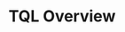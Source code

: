 ---
title: TQL Overview
position: 1.05
type:
description:
  
content_markdown: |-
  You create queries by using the Technopedia query language (TQL), which you use with the TQL endpoint to retrieve data from the Technopedia database. <br>
  <br>
  TQL is the graph-query language that you use to query the database. 
  TQL is a declarative query language that allows you to specify what data you want to retrieve by using the query language to query nodes and relationships in the Technopedia database.


  #### Get started with TQL<br>

  To create a query by using TQL, you must create a MATCH statement, which is similar to a Select statement in SQL.<br>
  For example, `MATCH (software:SOFTWARE_RELEASE) RETURN software`<br>
  
  You add the MATCH query statement as a query parameter to the TQL endpoint.<br>
  For example, `https://v6-1.technopedia.com/tql?q=<MATCH statement>`
  <br>
  
  The TQL MATCH statement returns results from one or more nodes and relationships that you specify in the query. Typically, the query results are returned in key-value pairs, which resembles the format in the following image: <br>
   <br>
  
  ![API Image](/images/results.png)<br>&nbsp;
  <br>  
  
  #### Components of a TQL MATCH query<br>

  To create a TQL MATCH statement, you need some or all of the following components:
  
  * MATCH <br>
    The MATCH clause introduces the statement like SELECT in SQL and is the first part of any query.<br> 
    You use MATCH to select a node in Technopedia.<br>
    `MATCH` <br>
  * Node <br>
    Typically, you refer to a node or nodes in the graph as your source of data for the query.<br> 
    Nodes in a query are predeced by a (:) colon. <br>
    `MATCH (:node)` <br>
  * Alias <br>
    To enable the `RETURN` clause to return data from a node, you append an alias to the node, for example, 'MATCH (alias:node)'. <br>
    TQL binds the unique alias to the node so that you can refer to that alias in the Return clause of <br>
    the MATCH query to request specific data. <br>
    `MATCH (alias:node) RETURN alias` <br>
    You can also use the alias to specify specific node attributes that you want to return. <br>
    `MATCH (alias:node) RETURN alias.attribute1, alias.attribute2` <br>
  * Relationship <br>
    To get data from more than one node in a query, you must use a relationship to connect the nodes. <br>
    You don't need to append an alias to the relationship, unless, you want to get data back from that relationship. <br>
    `MATCH (aliasx:node1)-[:RELATED_TO]->(aliasy:node2), RETURN aliasx, aliasy` <br>
  * Relationship direction <br>
    The direction of the relationship shows the relationship from node to node. <br> 
    An arrow in the query shows a unidirectional relationship, and no arrows indicate a birdirectional relationship. <br>
    For example, node_software is manufactured_by node_manufacturer <br>
    `(:node_software)-[:MANUFACTURED_BY]->(:node_manufacturer)` <br>
    Typically, relationships are unidirectional but they can be bidirectional. <br>
    A bidirectional relationship is represented without an arrow, for example, <br>
    `(:node_software)-[:MANUFACTURED_BY]-(:node_manufacturer)`<br>
  * RETURN <br>
    The RETURN clause defines the data that you want to get back by referring to the alias. <br>
    `MATCH (aliasx:node1) RETURN aliasx` to return all attributes for that node <br>
    `MATCH (aliasx:node1) RETURN aliasx.attribute_xyz` to return only data for `attribute_xyz` from `node1` <br>




  
  <br>
  The following query examples are based on the nodes and relationship in the diagram:
  <br>
  
  ![API Image](/images/simple_match.png)<br>&nbsp;
  <br>  
   *  `MATCH (alias:SOFTWARE_EDITON) RETURN alias` <br>
       Return all software editions and attributes <br>

   *  `MATCH (x:SOFTWARE_EDITON) RETURN x.edition` <br>
       Return all software editions with only the edition attribute <br>

   *  `MATCH (y:SOFTWARE_PRODUCT) RETURN y` <br>
       Return all software products and attributes <br>

   *  `MATCH (sp:SOFTWARE_PRODUCT) RETURN sp.product` <br>
       Return all software products with only the product attribute <br>

   *  `MATCH (z:SOFTWARE_EDITON)-[HAS_A]->(k:SOFTWARE_PRODUCT) RETURN z, k.product` <br>
       Returns all attributes for software editon and related products by product name. <br>    

    
  <br>
  The following TQL query shows the most common components of a MATCH statement:
  <br>
  
  ![API Image](/images/tql_query.png)<br>&nbsp;
  <br>  
    
  <br>
  
  #### Overview of creating a TQL query<br>


  The following diagram shows a basic overview of the initial steps you take to create a query with TQL:
  <br>
  
  ![API Image](/images/match.png)<br>&nbsp;
  <br>  
  

  <br>
  Use the following guidelines to help you get started with building a basic query:

   1.	Identify the relevant node or nodes that store the data you want to retrieve.<br>
   2.	Identify any node attributes that you want to target for your data, for example, you use the product
        attribute of the software product node to get names of software products. <br>   
   3.	For queries that involve more than one node, identify any relationships that connect the nodes.<br>
   4.   Note any conditions that you want to apply to filter the data.
   5.	Write your MATCH statement

  To view a list of attributes for any node, you use the 
  `MATCH (alias:NODE) RETURN alias` query with the TQL endpoint.
  For example, `https://v6-1.technopedia.com/tql?q=MATCH (n:SOFTWARE_PRODUCT) RETURN n LIMIT 1`
  {: .warning}

  <br>
  Here’s some examples:
  <br>
  <b>Query Intent:</b> To find software products that contain Adobe in their product name.<br>

  The Software Product node has an attribute named product that lists the product name.<br>
  View the list of attributes that you can use on the Software Product page, or you can use the query: <br>
  `MATCH(x:SOFTWARE_PRODUCT) RETURN x` to get a list of attributes. <br>

    1. Use the MATCH clause to select the `SOFTWARE_PRODUCT` because it
       has the `product` attribute with a product (name) field.<br>
       `MATCH (:SOFTWARE_PRODUCT)`
    2. Add an alias to the node, so that you can use it with the RETURN clause to get data from that node. <br>
       You place the alias before the colon.
       `MATCH (s:SOFTWARE_PRODUCT)`  
    3. Use the `WHERE` clause with the `CONTAINS` clause to specify the condition `product CONTAINS "Adobe"`.<br>
       `WHERE s.product CONTAINS "Adobe"`
    4. Refer to the alias in the RETURN clause to list software products that contain Adobe in the product name.  <br>
       `Return s`

    The following query is the completed query:<br>
    `MATCH (s:SOFTWARE_PRODUCT) WHERE s.product CONTAINS "Adobe" Return s`<br>

  <br>
  In this example, software products that have Adobe in the product field are returned. <br>
  The following sample return shows two results for software products that have Adobe in their product name.<br>
  <br>
  ![API Image](/images/adobe_contains.png)<br>&nbsp;
  <br>  
  
 
   You must add an alias before the colon for nodes that you reference with the RETURN clause in the MATCH statement. The return clause references the alias to generate the query ouput.
   {: .warning}

  <br>

  The following diagram shows the software nodes and the relationships directions.
  <br>
  
  ![API Image](/images/sw_graph.png)<br>&nbsp;
  <br>  
  
  
   For any queries that use relationships, follow the relationship direction that's shown in the node graph.
   {: .warning}

  <br>
  <b>Query Intent:</b> To get software editions named "Enterprise Developer" and add the condition where the edition order is equal to two.  <br>
  In this query, you only have to query the software edition node.
    
    1. Use `MATCH` to select the software edtion node, and add the alias `se`or any other alias to the node that you refer to in the `RETURN` clause.<br>
      `MATCH (se:SOFTWARE_EDITION)`
    2. Use the `WHERE` and `AND` clauses to add conditions that filter the output.<br>
      `MATCH (alias:SOFTWARE_EDITION) WHERE s.order = 2 AND s.edition = "Enterprise Developer"`<br>
    3. You use the `RETURN` clause to select the query output by referring to the alias and attributes.<br>
      `RETURN s.edition, s.order, s.technopedia_id`  

  <br>
  In this query example, you return software editions in Technopedia by edition, order, and Technopedia ID: <br>

  `MATCH (s:SOFTWARE_EDITION) WHERE s.order = 2 AND s.edition = "Enterprise Developer" RETURN s.edition, s.order, s.technopedia_id`<br>
  <br>
  The following image shows the data that is returned for the query:<br>
  <br>
  ![API Image](/images/edition_query.png)<br>&nbsp;
  <br>  

  <b>Query Intent:</b> To get any five software editions and product names that are associated with those editions.<br>
  You must query the software product and software edition nodes.<br>

    1. Use `MATCH` to select the software edtion node, and add node aliases to use in the `RETURN` clause.<br>
       `MATCH (s:SOFTWARE_EDITION)`
    2. Add the `HAS_A` relationship from edition to product and note the direction of the relationship in the diagram.<br>
      `MATCH (s:SOFTWARE_EDITION)-[:HAS_A]->(p:SOFTWARE_PRODUCT)`<br>
       You must add an alias for software product becuause you use the alias (p) in the return clause to return the product name.  
    3. You use the `RETURN` clause to select the query output by referring to the alias and attributes.<br>
       You use the attributes `edition` from software edition and `product` from the software product node.<br> 
       `RETURN s.edition, p.product` or you can return all attributes by using `RETURN s, p` <br>  
    4. To limit the number of results, you use the `LIMIT` clause to limit the results to five or any number that you want.<br>   

        
   ![API Image](/images/ed_to_prod.png)<br>&nbsp;
  <br>
  In this query example, you return five software editions from Technopedia by edition and product name: <br>

  `MATCH (s:SOFTWARE_EDITION)-[:HAS_A]->(p:SOFTWARE_PRODUCT) RETURN s.edition, p.product LIMIT 5`<br>
  <br>
  The following image shows the data that is returned for the query:<br>
  <br>

  ![API Image](/images/prod_ed.png)<br>&nbsp;
  <br>  
    
  #### TQL Clauses and Operators<br>

  Use the following clauses and operators in your MATCH statements to filter Technopedia data:

  * WHERE, <br>
  Use the `WHERE` clause to filter results. <br>
  `MATCH (s:SOFTWARE_PRODUCT) WHERE s.product = "Office"  RETURN s` <br>
  Return software products where the product field is equal to 'Office'. <br>

  * AND <br>
  Use the AND clause to add an addtional filter.<br>
  `MATCH (s:SOFTWARE_PRODUCT) WHERE s.product = "Office" AND s.family = "HealthMatics"  RETURN s` <br>
  Return software products where product name is Office and the family is HealthMatics. <br>

  * OR <br>
  Use the OR clause to  return either one of two condtions. <br>
  `MATCH (s:SOFTWARE_PRODUCT) WHERE s.product = "Office" OR s.product = "HealthMatics" RETURN s ` <br>
  Return software products where product name is Office or HealthMatics. <br>
  
  * LIMIT <br>
  Limit the number of results that are returned by specifiying a number with the LIMIT clause. <br>
  `MATCH (s:SOFTWARE_PRODUCT) RETURN s LIMIT 5` <br>

  * CONTAINS <br>
  Use the CONTAINS clause to search for words that are contained within an attribute field. <br>
  `MATCH (s:SOFTWARE_PRODUCT) WHERE s.product CONTAINS "Microsoft" RETURN s` <br>

  * DISTINCT <br>
  Return distinct records only. <br>
  `MATCH (s:SOFTWARE_PRODUCT) WHERE s.product = "Microsoft Exchange Server Monitor" RETURN DISTINCT s` <br>

  * COUNT <br>
  Return count of records. <br>
  `MATCH (s:SOFTWARE_PRODUCT) RETURN count(*)` <br>

  * AS <br>
  Return output as another name. <br>
  `MATCH (n:SOFTWARE_EDITION) RETURN n.edition as ED, n.modified_at as MOD` <br>

  * ORDER BY in DESC or ASC order <br>
  Return list of products in ascending or descending order.<br>
   `MATCH (n:SOFTWARE_PRODUCT) RETURN n.product ORDER BY n.product DESC`   

  * Operators <br>
  `=` equals <br>
  `<>` not equal to <br>
  `>` greater than <br>
  `<` less than <br>
  `>=` greater than or equals <br>
  `<=` less than or equals <br>



  #### Query Examples <br>
    
  To use the `MATCH` statements in the following examples, you append the `MATCH` statement to the following `/tql` endpoint and make a GET request from a API client or use cURL. <br>
  <br>
  `https://v6-1.technopedia.com/tql?q=<MATCH Statement>`
  

left_code_blocks:
  - code_block: |-
      MATCH (n:MANUFACTURER) RETURN n 
      LIMIT 1
      
      RESPONSE SAMPLE

      {
        "results": [
            {
                
                "n.city": null,
                "n.country": null,
                "n.created_at": null,
                "n.description": null,
                "n.email": null,
                "n.employees": null,
                "n.employees_date": null,
                "n.fax": null,
                "n.fiscal_end_date": null,
                "n.known_as": null,
                "n.legal": "Corporation",
                "n.manufacturer": "Go Ahead Web",
                "n.modified_at": null,
                "n.phone": null,
                "n.profits_date": null,
                "n.profits_per_year": null,
                "n.publicly_traded": null,
                "n.revenue": null,
                "n.revenue_date": null,
                "n.state": null,
                "n.street": null,
                "n.symbol": "Private",
                "n.technopedia_id": "513a9c99-608f-4b36-b9b6-3b53dfa85625",
                "n.tier": 3,
                "n.website": "http://www.goaheadweb.co.uk/",
                "n.zip": null
            }
        ]
      {  

    title: Example one
    language: javascript
  - code_block: |-
      MATCH (aliasx:HARDWARE_PRODUCT) 
      RETURN aliasx.product, aliasx.modified_at 
      LIMIT 10

      RESPONSE SAMPLE

      {
        "results": [
            {
                "aliasx.modified_at": "2011-03-16 09:46:45",
                "aliasx.product": "Express5800/A1080a Series"
            },
            {
                "aliasx.modified_at": "2011-03-21 11:22:10",
                "aliasx.product": "Phaser 3125 (Networked)"
            },
            {
                "aliasx.modified_at": "2017-06-01 11:29:10",
                "aliasx.product": "Pro 3010 Desktop PC"
            },
            {
                "aliasx.modified_at": "2011-03-16 09:50:28",
                "aliasx.product": "Essentio Series"
            },
            {
                "aliasx.modified_at": "2011-03-16 09:50:30",
                "aliasx.product": "DX100 Series"
            },
            {
                "aliasx.modified_at": "2017-06-01 11:29:10",
                "aliasx.product": "500 Series Notebook PC"
            },
            {
                "aliasx.modified_at": "2011-03-16 09:50:28",
                "aliasx.product": "ThinkCentre A51"
            },
            {
                "aliasx.modified_at": "2017-06-01 11:29:10",
                "aliasx.product": "3Com OfficeConnect Cable/DSL Gateway"
            },
            {
                "aliasx.modified_at": "2011-03-16 13:27:17",
                "aliasx.product": "6000 Series"
            },
            {
                "aliasx.modified_at": "2011-03-16 11:04:11",
                "aliasx.product": "IdeaPad Z560"
            }
        ]
      {  
    title: Example two
    language: javascript
  - code_block: |-
      MATCH (s:SOFTWARE_PRODUCT) WHERE s.product = "Office" OR s.product="HealthMatics" 
      RETURN s 
      LIMIT 2 

      RESPONSE SAMPLE

      {
        "results": [
            {                
                "s.alias": null,
                "s.component": null,
                "s.created_at": "2007-04-22 04:55:16",
                "s.desupported_flag": null,
                "s.discontinued_flag": null,
                "s.family": "HealthMatics",
                "s.is_suite": null,
                "s.modified_at": "2017-06-01 10:44:00",
                "s.product": "Office",
                "s.technopedia_id": "141d9f85-66b2-40a6-8efa-450038c2700c",
                "s.url": "http://investor.allscripts.com/phoenix.zhtml?c=112727&p=irol-newsArticle&ID=858912&highlight="
            },
            {
                "s.alias": null,
                "s.component": null,
                "s.created_at": "2013-01-09 10:00:34",
                "s.desupported_flag": null,
                "s.discontinued_flag": null,
                "s.family": null,
                "s.is_suite": "FALSE",
                "s.modified_at": "2014-02-13 21:43:30",
                "s.product": "Office",
                "s.technopedia_id": "35785f94-d5e2-4e0b-b2f1-b7e59ecde968",
                "s.url": "http://www.corel.com/corel/product/index.jsp?
                 pid=prod3430104&cid=catalog50008&segid=692&storeKey=ca&languageCode=en"
            }
        ]
      {  

    title: Example three
    language: javascript
  - code_block: |-
      MATCH (n:SOFTWARE_VERSION) WHERE n.version CONTAINS "1.4.2_05" 
      RETURN n.version, n.order 
      LIMIT 5

      RESPONSE SAMPLE

      {
        "results": [
            {
                "n.order": "66",
                "n.version": "1.4.2_05"
            },
            {
                "n.order": "21",
                "n.version": "1.4.2_05"
            },
            {
                "n.order": "84",
                "n.version": "1.4.2_05"
            }
        ]
      {  

    title: Example four
    language: javascript
  - code_block: |-
      MATCH (n:SOFTWARE_RELEASE)-[:HAS_A]->(:SOFTWARE_VERSION)-[:HAS_A]->(sp:SOFTWARE_PRODUCT) 
      WHERE n.release CONTAINS "23" 
      RETURN n.release, sp.product 
      LIMIT 5

      RESPONSE SAMPLE

      {
        "results": [
            {
                "n.release": "123 Audio MP3 Converter",
                "sp.product": "123 Audio MP3 Converter"
            },
            {
                "n.release": "5523 ADSL Work Station (AWS)",
                "sp.product": "5523 ADSL Work Station (AWS)"
            },
            {
                "n.release": "123Scan",
                "sp.product": "123Scan"
            },
            {
                "n.release": "123Scan",
                "sp.product": "123Scan"
            },
            {
                "n.release": "123Scan",
                "sp.product": "123Scan"
            }
        ]
      {  
    title: Example five
    language: javascript
  - code_block: |-
      MATCH (n:SOFTWARE_RELEASE)-[:HAS_A]->(:SOFTWARE_VERSION)-[:HAS_A]->(sp:SOFTWARE_PRODUCT)-[:HAS_A]->(m:MANUFACTURER) 
      WHERE m.manufacturer CONTAINS "people" 
      RETURN n.release, sp.product, m.manufacturer 
      LIMIT 5

      RESPONSE SAMPLE

      {
        "results": [
            {
                "m.manufacturer": "Peoplefluent",
                "n.release": "AAPlanner",
                "sp.product": "AAPlanner"
            },
            {
                "m.manufacturer": "Peoplefluent",
                "n.release": "AAPlanner",
                "sp.product": "AAPlanner"
            },
            {
                "m.manufacturer": "Peoplefluent",
                "n.release": "AAPlanner",
                "sp.product": "AAPlanner"
            },
            {
                "m.manufacturer": "Peoplefluent",
                "n.release": "AAPlanner",
                "sp.product": "AAPlanner"
            },
            {
                "m.manufacturer": "PeopleCube",
                "n.release": "Scheduler Plus",
                "sp.product": "Scheduler Plus"
            }
        ]
      {  
    

    title: Example six
    language: javascript

  - code_block: |-
      MATCH (a:SOFTWARE_PRODUCT{product:"e1ns.output"}) 
      RETURN a

      RESPONSE SAMPLE

      {
        "results": [
            {
                "a.alias": null,
                "a.component": null,
                "a.created_at": "2017-05-19 10:24:33",
                "a.desupported_flag": null,
                "a.discontinued_flag": null,
                "a.family": null,
                "a.is_suite": "FALSE",
                "a.modified_at": "2017-06-01 13:50:16",
                "a.product": "e1ns.output",
                "a.technopedia_id": "408dd3bb-c935-444e-b756-c7d431a589f7",
                "a.url": "http://www.plato.de/e1nsoutput-687.html"
            }
        ]
      {  
    

    title: Example seven
    language: javascript  
  - code_block: |-
      curl -G -H "Authorization: Bearer b93477a9-057b-4878-a16b93477a9-057b-4878-a16f-d7f7d1f27a7af-d7f7d1f27a7a" "https://v6-1.technopedia.com/tql" --data-urlencode' "q=MATCH (n:SOFTWARE_RELEASE) RETURN n.release

      
    title: cURL
    language: bash
    

right_code_blocks:
  - code_block: |2
      
      Query syntax:
      MATCH (alias_name.NODE) RETURN alias_name
      
      Example:
      MATCH (s:SOFTWARE_PRODUCT) RETURN s
      ___________________________________
      
      Query syntax:
      MATCH (alias.NODE) RETURN alias.attribute
      
      Examples:
      MATCH (s:SOFTWARE_PRODUCT) RETURN s.product 
      MATCH (s:SOFTWARE_PRODUCT) RETURN s.technopedia_id
      MATCH (s:SOFTWARE_PRODUCT) RETURN s.technopedia_id, s.product
      MATCH (s:SOFTWARE_PRODUCT) RETURN s.technopedia_id, s.is_suite  
      __________________________________________________  
 

      Query syntax:
      MATCH (alias.NODE) RETURN alias
      
      Example:
      MATCH (s:SOFTWARE_RELEASE) RETURN s
      ___________________________________ 

      Query syntax:
      MATCH (alias.NODE) RETURN alias.attribute 
      
      Example:
      MATCH (s:SOFTWARE_RELEASE) RETURN s.version 
      ___________________________________________
      
      Query syntax:
      MATCH (alias.NODE) RETURN alias
      
      Example:
      MATCH (n:CPU_MODEL) RETURN n
      ____________________________

      Query syntax:
      MATCH (alias.NODE) RETURN alias.attribute
      
      Example:
      MATCH (s:SOFTWARE_PRODUCT) RETURN s.technopedia_id, s.product

           
    title: MATCH statements
    language: bash
  - code_block: |2-
      MATCH
      WHERE
      AND
      OR
      COUNT
      DISTINCT 
      CONTAINS
      AS
      ORDER BY
      Operators =, <>, >, <, >=, <=
    title: TQL Clauses and Operators
    language: bash
---
